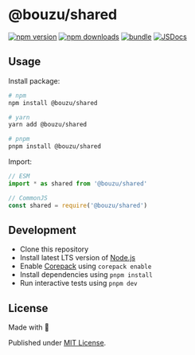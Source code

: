 # @bouzu/shared

[![npm version][npm-version-src]][npm-version-href]
[![npm downloads][npm-downloads-src]][npm-downloads-href]
[![bundle][bundle-src]][bundle-href]
[![JSDocs][jsdocs-src]][jsdocs-href]

## Usage

Install package:

```sh
# npm
npm install @bouzu/shared

# yarn
yarn add @bouzu/shared

# pnpm
pnpm install @bouzu/shared
```

Import:

```js
// ESM
import * as shared from '@bouzu/shared'

// CommonJS
const shared = require('@bouzu/shared')
```

## Development

- Clone this repository
- Install latest LTS version of [Node.js](https://nodejs.org/en/)
- Enable [Corepack](https://github.com/nodejs/corepack) using `corepack enable`
- Install dependencies using `pnpm install`
- Run interactive tests using `pnpm dev`

## License

Made with 💛

Published under [MIT License](./LICENSE).


<!-- Badges -->

[npm-version-src]: https://img.shields.io/npm/v/@bouzu/shared?style=flat&colorA=18181B&colorB=F0DB4F
[npm-version-href]: https://npmjs.com/package/@bouzu/shared
[npm-downloads-src]: https://img.shields.io/npm/dm/@bouzu/shared?style=flat&colorA=18181B&colorB=F0DB4F
[npm-downloads-href]: https://npmjs.com/package/@bouzu/shared
[bundle-src]: https://img.shields.io/bundlephobia/minzip/@bouzu/shared?style=flat&colorA=18181B&colorB=F0DB4F
[bundle-href]: https://bundlephobia.com/result?p=@bouzu/shared
[jsdocs-src]: https://img.shields.io/badge/jsDocs.io-reference-18181B?style=flat&colorA=18181B&colorB=F0DB4F
[jsdocs-href]: https://www.jsdocs.io/package/@bouzu/shared
